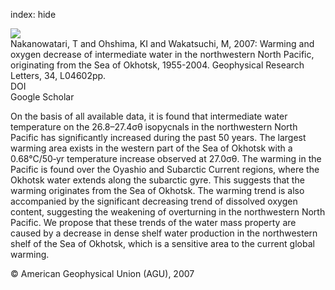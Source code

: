 index: hide

<div class="Citation">
    <div class="Citation-thumb CitationThumb-linked"  data-href="https://doi.org/10.1029/2006gl028243">
      <img src="https://static.claimspace.cloud/climate-study-static/refs/thumbs/3/Nakanowatari_et_al_2007-thumb.png" />
    </div>

  <div class="Citation-body">
    <div class="Citation-text">Nakanowatari, T and Ohshima, KI and Wakatsuchi, M, 2007: Warming and oxygen decrease of intermediate water in the northwestern North Pacific, originating from the Sea of Okhotsk, 1955-2004. <span class="Article-journal">Geophysical Research Letters, </span><span class="Article-volume">34, </span>L04602pp.</div>
    <div class="Citation-links">
      <div class="CitationLink" data-href="https://doi.org/10.1029/2006gl028243">
        <div class="CitationLink-icon CitationLink-Doi"></div>
        <div class="CitationLink-text">DOI</div>
      </div>
      <div class="CitationLink" data-href="https://scholar.google.com/scholar?q=10.1029/2006gl028243">
        <div class="CitationLink-icon CitationLink-Scholar"></div>
        <div class="CitationLink-text">Google Scholar</div>
      </div>
    </div>
  </div>
</div>

On the basis of all available data, it is found that intermediate water temperature on the 26.8–27.4σθ isopycnals in the northwestern North Pacific has significantly increased during the past 50 years. The largest warming area exists in the western part of the Sea of Okhotsk with a 0.68°C/50‐yr temperature increase observed at 27.0σθ. The warming in the Pacific is found over the Oyashio and Subarctic Current regions, where the Okhotsk water extends along the subarctic gyre. This suggests that the warming originates from the Sea of Okhotsk. The warming trend is also accompanied by the significant decreasing trend of dissolved oxygen content, suggesting the weakening of overturning in the northwestern North Pacific. We propose that these trends of the water mass property are caused by a decrease in dense shelf water production in the northwestern shelf of the Sea of Okhotsk, which is a sensitive area to the current global warming.

<div class="Citation-copy">
&copy; American Geophysical Union (AGU), 2007
</div>